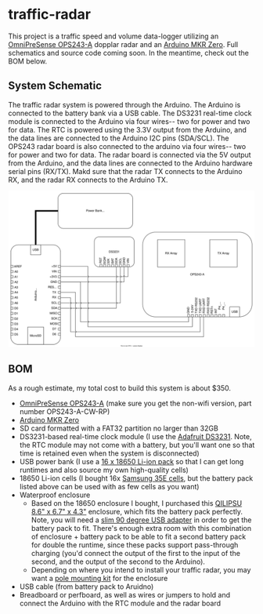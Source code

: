 # traffic-radar
This project is a traffic speed and volume data-logger utilizing an [OmniPreSense OPS243-A](https://omnipresense.com/product/ops243-doppler-radar-sensor/) dopplar radar and an [Arduino MKR Zero](https://docs.arduino.cc/hardware/mkr-zero). Full schematics and source code coming soon. In the meantime, check out the BOM below. 

## System Schematic
The traffic radar system is powered through the Arduino. The Arduino is connected to the battery bank via a USB cable. The DS3231 real-time clock module is connected to the Arduino via four wires-- two for power and two for data. The RTC is powered using the 3.3V output from the Arduino, and the data lines are connected to the Arduino I2C pins (SDA/SCL). The OPS243 radar board is also connected to the arduino via four wires-- two for power and two for data. The radar board is connected via the 5V output from the Arduino, and the data lines are connected to the Arduino hardware serial pins (RX/TX). Makd sure that the radar TX connects to the Arduino RX, and the radar RX connects to the Arduino TX.

![system schematic](traffic-radar.svg)

## BOM
As a rough estimate, my total cost to build this system is about $350.
- [OmniPreSense OPS243-A](https://omnipresense.com/product/ops243-doppler-radar-sensor/) (make sure you get the non-wifi version, part number OPS243-A-CW-RP)
- [Arduino MKR Zero](https://docs.arduino.cc/hardware/mkr-zero)
- SD card formatted with a FAT32 partition no larger than 32GB
- DS3231-based real-time clock module (I use the [Adafruit DS3231](https://www.adafruit.com/product/3013). Note, the RTC module may not come with a battery, but you'll want one so that time is retained even when the system is disconnected)
- USB power bank (I use a [16 x 18650 Li-ion pack](https://www.amazon.com/dp/B09TZSSYRV) so that I can get long runtimes and also source my own high-quality cells)
- 18650 Li-ion cells (I bought 16x [Samsung 35E cells](https://www.18650batterystore.com/collections/18650-batteries/products/samsung-35e), but the battery pack listed above can be used with as few cells as you want)
- Waterproof enclosure
  - Based on the 18650 enclosure I bought, I purchased this [QILIPSU 8.6" x 6.7" x 4.3"](https://www.amazon.com/dp/B085QCT543) enclosure, which fits the battery pack perfectly. Note, you will need a [slim 90 degree USB adapter](https://www.amazon.com/dp/B0BVJXN99B) in order to get the battery pack to fit. There's enough extra room with this combination of enclosure + battery pack to be able to fit a second battery pack for double the runtime, since these packs support pass-through charging (you'd connect the output of the first to the input of the second, and the output of the second to the Arduino).
  - Depending on where you intend to install your traffic radar, you may want a [pole mounting kit](https://www.amazon.com/gp/product/B0B4DW4HFM) for the enclosure
- USB cable (from battery pack to Aruidno)
- Breadboard or perfboard, as well as wires or jumpers to hold and connect the Arduino with the RTC module and the radar board
